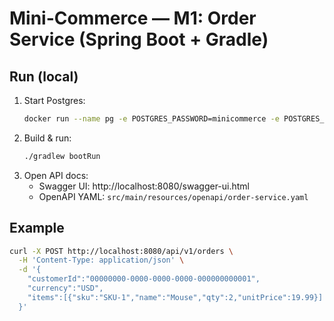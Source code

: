 # Mini-Commerce — M1: Order Service (Spring Boot + Gradle)

## Run (local)
1. Start Postgres:
   ```bash
   docker run --name pg -e POSTGRES_PASSWORD=minicommerce -e POSTGRES_USER=minicommerce -e POSTGRES_DB=minicommerce -p 5432:5432 -d postgres:16
   ```
2. Build & run:
   ```bash
   ./gradlew bootRun
   ```
3. Open API docs:
   - Swagger UI: http://localhost:8080/swagger-ui.html
   - OpenAPI YAML: `src/main/resources/openapi/order-service.yaml`

## Example
```bash
curl -X POST http://localhost:8080/api/v1/orders \
  -H 'Content-Type: application/json' \
  -d '{
    "customerId":"00000000-0000-0000-0000-000000000001",
    "currency":"USD",
    "items":[{"sku":"SKU-1","name":"Mouse","qty":2,"unitPrice":19.99}]
  }'
```
